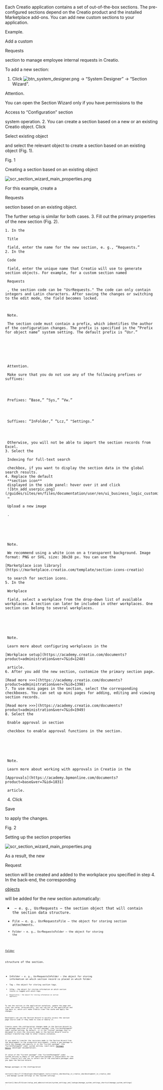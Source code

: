 


 Each Creatio application contains a set of out-of-the-box sections. The pre-configured sections depend on the Creatio product and the installed Marketplace add-ons. You can add new custom sections to your application.
 





 Example.
 
 Add a custom
 
 Requests
 
 section to manage employee internal requests in Creatio.
 




 To add a new section:
 


1. Click
 ![btn_system_designer.png](/guides/sites/en/files/documentation/user/en/ui_business_logic_customization/BPMonlineHelp/add_new_section/btn_system_designer.png)
 → “System Designer” → “Section Wizard”.
 





 Attention.
 
 You can open the Section Wizard only if you have permissions to the
 
 Access to “Configuration” section
 
 system operation.
2. You can create a section based on a new or an existing Creatio object. Click
 
 Select existing object
 
 and select the relevant object to create a section based on an existing object (Fig. 1).
 





 Fig. 1
 
 Creating a section based on an existing object
 

![scr_section_wizard_main_properties.png](/guides/sites/en/files/images/NoCode_Customization/section_wizard/section_wizard.png)



 For this example, create a
 
 Requests
 
 section based on an existing object.
 



 The further setup is similar for both cases.
3. Fill out the primary properties of the new section (Fig. 2).
 


	1. In the
	 
	 Title
	 
	 field, enter the name for the new section, e. g., “Requests.”
	2. In the
	 
	 Code
	 
	 field, enter the unique name that Creatio will use to generate section objects. For example, for a custom section named
	 
	 Requests
	 
	 , the section code can be "UsrRequests." The code can only contain integers and Latin characters. After saving the changes or switching to the edit mode, the field becomes locked.
	 
	
	
	 Note.
	 
	 The section code must contain a prefix, which identifies the author of the configuration changes. The prefix is specified in the “Prefix for object name” system setting. The default prefix is “Usr.”
	 
	
	
	
	
	
	
	 Attention.
	 
	 Make sure that you do not use any of the following prefixes or suffixes:
	 
	
	
	
	 Prefixes: “Base,” “Sys,” “Vw.”
	 
	
	
	
	 Suffixes: “InFolder,” “Lcz,” "Settings.”
	 
	
	
	
	 Otherwise, you will not be able to import the section records from Excel.
	3. Select the
	 
	 Indexing for full-text search
	 
	 checkbox, if you want to display the section data in the global search results.
	4. Replace the default
	 **section icon** 
	 displayed in the side panel: hover over it and click
	 ![btn_add_userpic.png](/guides/sites/en/files/documentation/user/en/ui_business_logic_customization/BPMonlineHelp/add_new_section/btn_add_userpic.png)
	 →
	 
	 Upload a new image
	 
	 .
	 
	
	
	
	
	
	 Note.
	 
	 We recommend using a white icon on a transparent background. Image format: PNG or SVG, size: 38x38 px. You can use the
	 
	[Marketplace icon library](https://marketplace.creatio.com/template/section-icons-creatio) 
	
	 to search for section icons.
	5. In the
	 
	 Workplace
	 
	 field, select a workplace from the drop-down list of available workplaces. A section can later be included in other workplaces. One section can belong to several workplaces.
	 
	
	
	
	
	
	 Note.
	 
	 Learn more about configuring workplaces in the
	 
	[Workplace setup](https://academy.creatio.com/documents?product=administration&ver=7&id=1248) 
	
	 article.
	6. After you add the new section, customize the primary section page.
	 
	[Read more >>>](https://academy.creatio.com/documents?product=administration&ver=7&id=1398)
	7. To use mini pages in the section, select the corresponding checkboxes. You can set up mini pages for adding, editing and viewing section records.
	 
	[Read more >>>](https://academy.creatio.com/documents?product=administration&ver=7&id=1949)
	8. Select the
	 
	 Enable approval in section
	 
	 checkbox to enable approval functions in the section.
	 
	
	
	
	
	
	 Note.
	 
	 Learn more about working with approvals in Creatio in the
	 
	[Approvals](https://academy.bpmonline.com/documents?product=base&ver=7&id=1831) 
	
	 article.
4. Click
 
 Save
 
 to apply the changes.





 Fig. 2
 
 Setting up the section properties
 

![scr_section_wizard_main_properties.png](/guides/sites/en/files/images/NoCode_Customization/section_wizard/create_new_section.png)



 As a result, the new
 
 Request
 
 section will be created and added to the workplace you specified in step 4. In the back-end, the corresponding
 
[objects](https://academy.creatio.com/online-courses/creatio-object-data-model) 

 will be added for the new section automatically:
 


* <Code> – e. g., UsrRequests – the section object that will contain the section data structure.
* <Code>File – e. g., UsrRequestsFile – the object for storing section attachments.
* <Code>Folder – e. g., UsrRequestsFolder – the object for storing the
 
[folder](https://academy.creatio.com/documents?product=administration&ver=7&id=1018) 

 structure of the section.
* <Code>InFolder – e. g., UsrRequestsInFolder – the object for storing information on which section record is placed in which folder.
* <Code>Tag – the object for storing section tags.
* <Code>InTag – the object for storing information on which section record is tagged with which tags.
* <Code>RequestsVisa – the object for storing information on section approvals.



 To see the section in the application workplace, update the page and clear the cache. Alternatively, you can log out of the application and log back in, which will make Creatio clear the cache and apply the changes.
 



 Developers can use the Section Wizard to quickly access the section page source code if they need to view or modify it.
 



 Creatio saves the configuration changes made in the Section Wizard to the package specified in the “Current package” (the “CurrentPackageId” code) system setting. By default, it is the “Custom” package that is designed to store the revisions made in the Section Wizard locally without transferring them to other Creatio instances.
 



 If you need to transfer the revisions made in the Section Wizard from the development to the production environment, create a new package to store the changes and specify it in the “Current package” (the “CurrentPackageId” code) system setting. Learn more:
 [Packages basics](/docs/7-17/developer/development_tools/packages/packages) 
 (developer documentation).
 



 If value of the “Current package” (the “CurrentPackageId” code) system setting is empty or the specified package is unavailable for the user, Creatio will ask you to select one of the available packages when you open the Section Wizard.
 



 Manage packages in the
 [Configuration
 
 section](/docs/7-17/developer/development_tools/creatio_ide/develop_in_creatio_ide/development_in_creatio_ide) 
 , and manage system settings in the
 [System settings
 
 section](/docs/8-0/user/setup_and_administration/system_settings_and_lookups/manage_system_settings_shortcut/manage_system_settings) 
 .
 




